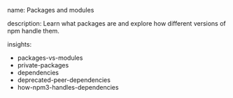 name: Packages and modules

description: Learn what packages are and explore how different versions of npm handle them.

insights:

- packages-vs-modules
- private-packages
- dependencies
- deprecated-peer-dependencies
- how-npm3-handles-dependencies
